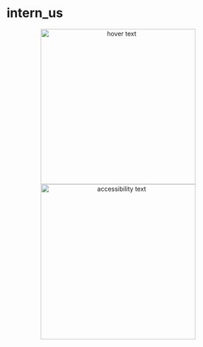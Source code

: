 # intern_us

<p align="center">
  <img src="/home/kylesams/Pictures/Screenshot" width="350" title="hover text">
  <img src="" width="350" alt="accessibility text">
</p>
